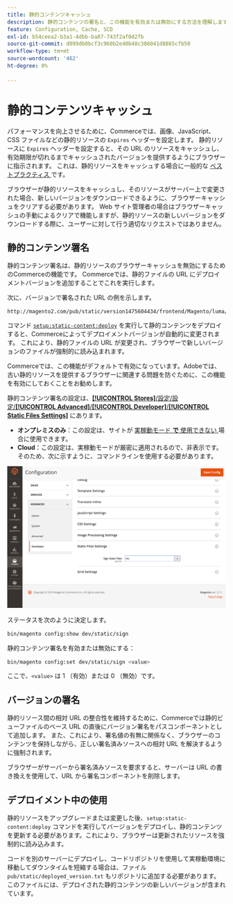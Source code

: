 ```yaml
---
title: 静的コンテンツキャッシュ
description: 静的コンテンツの署名と、この機能を有効または無効にする方法を理解します。
feature: Configuration, Cache, SCD
exl-id: b54ceea2-b3a1-4dbb-ba87-743f2af0d2fb
source-git-commit: d099d60bcf3c960b2e40b48c386041d8865cfb50
workflow-type: tm+mt
source-wordcount: '462'
ht-degree: 0%

---
```


# 静的コンテンツキャッシュ

パフォーマンスを向上させるために、Commerceでは、画像、JavaScript、CSS ファイルなどの静的リソースの `Expires` ヘッダーを設定します。
静的リソースに `Expires` ヘッダーを設定すると、その URL のリソースをキャッシュし、有効期限が切れるまでキャッシュされたバージョンを提供するようにブラウザーに指示されます。
これは、静的リソースをキャッシュする場合に一般的な [ ベストプラクティス ](https://developer.yahoo.com/performance/rules.html#expires=) です。

ブラウザーが静的リソースをキャッシュし、そのリソースがサーバー上で変更された場合、新しいバージョンをダウンロードできるように、ブラウザーキャッシュをクリアする必要があります。
Web サイト管理者の場合はブラウザーキャッシュの手動によるクリアで機能しますが、静的リソースの新しいバージョンをダウンロードする際に、ユーザーに対して行う適切なリクエストではありません。

## 静的コンテンツ署名

静的コンテンツ署名は、静的リソースのブラウザーキャッシュを無効にするためのCommerceの機能です。
Commerceでは、静的ファイルの URL にデプロイメントバージョンを追加することでこれを実行します。

次に、バージョンで署名された URL の例を示します。

```terminal
http://magento2.com/pub/static/version1475604434/frontend/Magento/luma/en_US/images/logo.svg
```

コマンド [`setup:static-content:deploy`](../cli/static-view-file-deployment.md) を実行して静的コンテンツをデプロイすると、Commerceによってデプロイメントバージョンが自動的に変更されます。
これにより、静的ファイルの URL が変更され、ブラウザーで新しいバージョンのファイルが強制的に読み込まれます。

Commerceでは、この機能がデフォルトで有効になっています。Adobeでは、古い静的リソースを提供するブラウザーに関連する問題を防ぐために、この機能を有効にしておくことをお勧めします。

静的コンテンツ署名の設定は、[**[!UICONTROL Stores]**/設定/設定/**[!UICONTROL Advanced]**/**[!UICONTROL Developer]**/**[!UICONTROL Static Files Settings]**](https://docs.magento.com/user-guide/system/static-file-signature.html) にあります。

- **オンプレミスのみ**：この設定は、サイトが [ 実稼動モード **で** 使用できない ](https://experienceleague.adobe.com/docs/commerce-operations/configuration-guide/setup/application-modes.html#production-mode) 場合に使用できます。
- **Cloud**：この設定は、実稼動モードが厳密に適用されるので、非表示です。そのため、次に示すように、コマンドラインを使用する必要があります。

![ 静的ファイル設定 ](../../assets/configuration/static-files-settings.png)

ステータスを次のように決定します。

```bash
bin/magento config:show dev/static/sign
```

静的コンテンツ署名を有効または無効にする：

```bash
bin/magento config:set dev/static/sign <value>
```

ここで、`<value>` は 1 （有効）または 0 （無効）です。

## バージョンの署名

静的リソース間の相対 URL の整合性を維持するために、Commerceでは静的ビューファイルのベース URL の直後にバージョン署名をパスコンポーネントとして追加します。
また、これにより、署名値の有無に関係なく、ブラウザーのコンテンツを保持しながら、正しい署名済みソースへの相対 URL を解決するように強制されます。

ブラウザーがサーバーから署名済みソースを要求すると、サーバーは URL の書き換えを使用して、URL から署名コンポーネントを削除します。

## デプロイメント中の使用

静的リソースをアップグレードまたは変更した後、`setup:static-content:deploy` コマンドを実行してバージョンをデプロイし、静的コンテンツを更新する必要があります。これにより、ブラウザーは更新されたリソースを強制的に読み込みます。

コードを別のサーバーにデプロイし、コードリポジトリを使用して実稼動環境に移動してダウンタイムを短縮する場合は、ファイル `pub/static/deployed_version.txt` もリポジトリに追加する必要があります。
このファイルには、デプロイされた静的コンテンツの新しいバージョンが含まれています。
